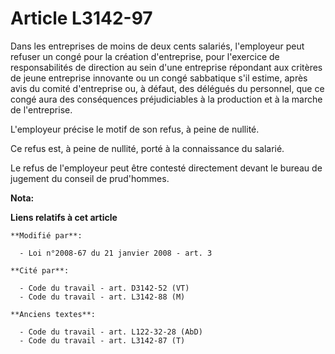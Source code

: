 # Article L3142-97

Dans les entreprises de moins de deux cents salariés, l'employeur peut refuser un congé pour la création d'entreprise, pour
l'exercice de responsabilités de direction au sein d'une entreprise répondant aux critères de jeune entreprise innovante ou
un congé sabbatique s'il estime, après avis du comité d'entreprise ou, à défaut, des délégués du personnel, que ce congé aura
des conséquences préjudiciables à la production et à la marche de l'entreprise.

L'employeur précise le motif de son refus, à peine de nullité.

Ce refus est, à peine de nullité, porté à la connaissance du salarié.

Le refus de l'employeur peut être contesté directement devant le bureau de jugement du conseil de prud'hommes.

**Nota:**



**Liens relatifs à cet article**

	**Modifié par**:

	  - Loi n°2008-67 du 21 janvier 2008 - art. 3

	**Cité par**:

	  - Code du travail - art. D3142-52 (VT)
	  - Code du travail - art. L3142-88 (M)

	**Anciens textes**:

	  - Code du travail - art. L122-32-28 (AbD)
	  - Code du travail - art. L3142-87 (T)
